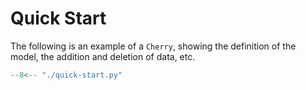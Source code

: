 # Quick Start

The following is an example of a `Cherry`, showing the definition of the model, the addition and deletion of data, etc.

```python
--8<-- "./quick-start.py"
```
